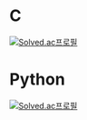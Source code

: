 <h1>C</h1>

[![Solved.ac프로필](http://mazassumnida.wtf/api/v2/generate_badge?boj=yoots50)](https://solved.ac/yoots50)
<h1>Python</h1>

[![Solved.ac프로필](http://mazassumnida.wtf/api/v2/generate_badge?boj=yoots213)](https://solved.ac/yoots213)
